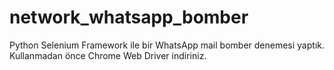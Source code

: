 # network_whatsapp_bomber
Python Selenium Framework ile bir WhatsApp mail bomber denemesi yaptık. Kullanmadan önce Chrome Web Driver indiriniz.
